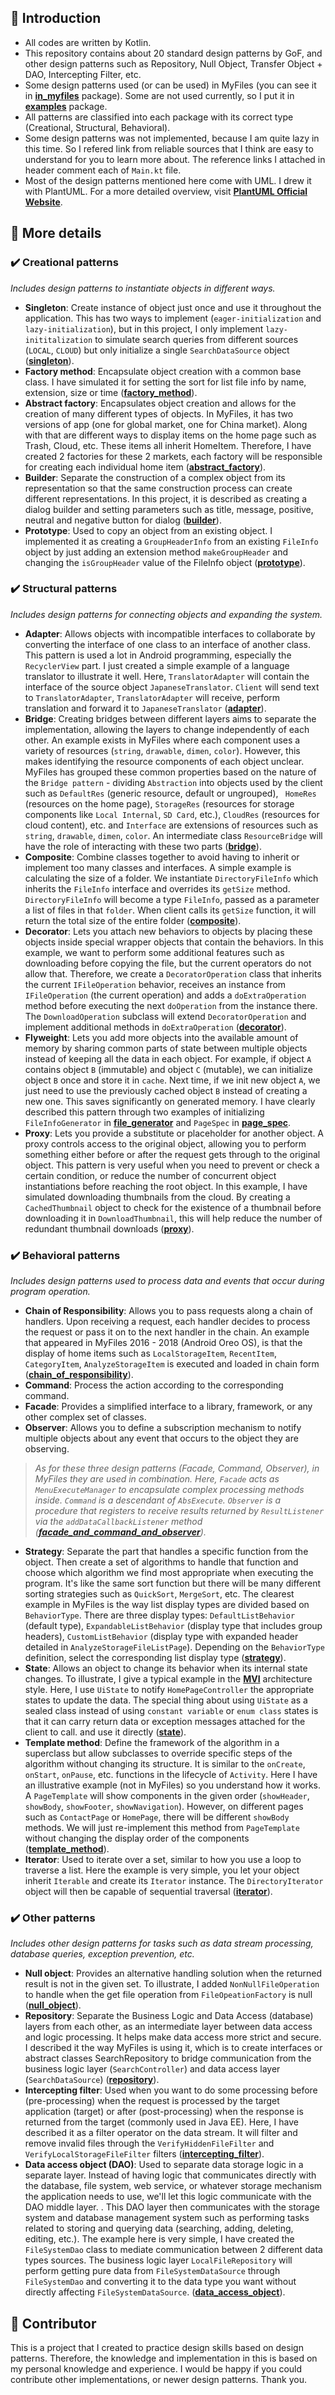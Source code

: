 ## 🚀 Introduction
- All codes are written by Kotlin.
- This repository contains about 20 standard design patterns by GoF, and other design patterns such as Repository, Null Object, Transfer Object + DAO, Intercepting Filter, etc.
- Some design patterns used (or can be used) in MyFiles (you can see it in **[in_myfiles](https://github.com/dbackspace/PracticeDesignPattern/tree/master/src/main/kotlin/in_myfiles)** package). Some are not used currently, so I put it in **[examples](https://github.com/dbackspace/PracticeDesignPattern/tree/master/src/main/kotlin/examples)** package.
- All patterns are classified into each package with its correct type (Creational, Structural, Behavioral).
- Some design patterns was not implemented, because I am quite lazy in this time. So I refered link from reliable sources that I think are easy to understand for you to learn more about. The reference links I attached in header comment each of `Main.kt` file.
- Most of the design patterns mentioned here come with UML. I drew it with PlantUML. For a more detailed overview, visit **[PlantUML Official Website](https://plantuml.com/)**.

## 📖 More details
### ✔️ Creational patterns
_Includes design patterns to instantiate objects in different ways._
+ __Singleton__: Create instance of object just once and use it throughout the application. This has two ways to implement (`eager-initialization` and `lazy-initialization`), but in this project, I only implement `lazy-inititalization` to simulate search queries from different sources (`LOCAL`, `CLOUD`) but only initialize a single `SearchDataSource` object (**[singleton](https://github.com/dbackspace/PracticeDesignPattern/tree/master/src/main/kotlin/in_myfiles/creational_pattern/singleton)**).
+ __Factory method__: Encapsulate object creation with a common base class. I have simulated it for setting the sort for list file info by name, extension, size or time (**[factory_method](https://github.com/dbackspace/PracticeDesignPattern/tree/master/src/main/kotlin/in_myfiles/creational_pattern/factory_method)**).
+ __Abstract factory__: Encapsulates object creation and allows for the creation of many different types of objects. In MyFiles, it has two versions of app (one for global market, one for China market). Along with that are different ways to display items on the home page such as Trash, Cloud, etc. These items all inherit HomeItem. Therefore, I have created 2 factories for these 2 markets, each factory will be responsible for creating each individual home item (**[abstract_factory](https://github.com/dbackspace/PracticeDesignPattern/tree/master/src/main/kotlin/in_myfiles/creational_pattern/abstract_factory)**).
+ __Builder__: Separate the construction of a complex object from its representation so that the same construction process can create different representations. In this project, it is described as creating a dialog builder and setting parameters such as title, message, positive, neutral and negative button for dialog (**[builder](https://github.com/dbackspace/PracticeDesignPattern/tree/master/src/main/kotlin/in_myfiles/creational_pattern/builder)**).
+ __Prototype__: Used to copy an object from an existing object. I implemented it as creating a `GroupHeaderInfo` from an existing `FileInfo` object by just adding an extension method `makeGroupHeader` and changing the `isGroupHeader` value of the FileInfo object (**[prototype](https://github.com/dbackspace/PracticeDesignPattern/tree/master/src/main/kotlin/in_myfiles/creational_pattern/prototype)**).

### ✔️ Structural patterns
_Includes design patterns for connecting objects and expanding the system._
+ __Adapter__: Allows objects with incompatible interfaces to collaborate by converting the interface of one class to an interface of another class. This pattern is used a lot in Android programming, especially the `RecyclerView` part. I just created a simple example of a language translator to illustrate it well. Here, `TranslatorAdapter` will contain the interface of the source object `JapaneseTranslator`. `Client` will send text to `TranslatorAdapter`, `TranslatorAdapter` will receive, perform translation and forward it to `JapaneseTranslator` (**[adapter](https://github.com/dbackspace/PracticeDesignPattern/tree/master/src/main/kotlin/examples/structural_pattern/adapter)**).
+ __Bridge__: Creating bridges between different layers aims to separate the implementation, allowing the layers to change independently of each other. An example exists in MyFiles where each component uses a variety of resources (`string`, `drawable`, `dimen`, `color`). However, this makes identifying the resource components of each object unclear. MyFiles has grouped these common properties based on the nature of the `Bridge pattern` - dividing `Abstraction` into objects used by the client such as `DefaultRes` (generic resource, default or ungrouped), ` HomeRes` (resources on the home page), `StorageRes` (resources for storage components like `Local Internal`, `SD Card`, etc.), `CloudRes` (resources for cloud content), etc. and `Interface` are extensions of resources such as `string`, `drawable`, `dimen`, `color`. An intermediate class `ResourceBridge` will have the role of interacting with these two parts (**[bridge](https://github.com/dbackspace/PracticeDesignPattern/tree/master/src/main/kotlin/in_myfiles/structural_pattern/bridge)**).
+ __Composite__: Combine classes together to avoid having to inherit or implement too many classes and interfaces. A simple example is calculating the size of a folder. We instantiate `DirectoryFileInfo` which inherits the `FileInfo` interface and overrides its `getSize` method. `DirectoryFileInfo` will become a type `FileInfo`, passed as a parameter a list of files in that `folder`. When client calls its `getSize` function, it will return the total size of the entire folder (**[composite](https://github.com/dbackspace/PracticeDesignPattern/tree/master/src/main/kotlin/in_myfiles/structural_pattern/composite)**).
+ __Decorator__: Lets you attach new behaviors to objects by placing these objects inside special wrapper objects that contain the behaviors. In this example, we want to perform some additional features such as downloading before copying the file, but the current operators do not allow that. Therefore, we create a `DecoratorOperation` class that inherits the current `IFileOperation` behavior, receives an instance from `IFileOperation` (the current operation) and adds a `doExtraOperation` method before executing the next `doOperation` from the instance there. The `DownloadOperation` subclass will extend `DecoratorOperation` and implement additional methods in `doExtraOperation` (**[decorator](https://github.com/dbackspace/PracticeDesignPattern/tree/master/src/main/kotlin/in_myfiles/structural_pattern/decorator)**).
+ __Flyweight__: Lets you add more objects into the available amount of memory by sharing common parts of state between multiple objects instead of keeping all the data in each object. For example, if object `A` contains object `B` (immutable) and object `C` (mutable), we can initialize object `B` once and store it in `cache`. Next time, if we init new object `A`, we just need to use the previously cached object `B` instead of creating a new one. This saves significantly on generated memory. I have clearly described this pattern through two examples of initializing `FileInfoGenerator` in **[file_generator](https://github.com/dbackspace/PracticeDesignPattern/tree/master/src/main/kotlin/in_myfiles/structural_pattern/flyweight/file_generator)** and `PageSpec` in **[page_spec](https://github.com/dbackspace/PracticeDesignPattern/tree/master/src/main/kotlin/in_myfiles/structural_pattern/flyweight/page_spec)**.
+ __Proxy__: Lets you provide a substitute or placeholder for another object. A proxy controls access to the original object, allowing you to perform something either before or after the request gets through to the original object. This pattern is very useful when you need to prevent or check a certain condition, or reduce the number of concurrent object instantiations before reaching the root object. In this example, I have simulated downloading thumbnails from the cloud. By creating a `CachedThumbnail` object to check for the existence of a thumbnail before downloading it in `DownloadThumbnail`, this will help reduce the number of redundant thumbnail downloads (**[proxy](https://github.com/dbackspace/PracticeDesignPattern/tree/master/src/main/kotlin/in_myfiles/structural_pattern/proxy)**).

### ✔️ Behavioral patterns
_Includes design patterns used to process data and events that occur during program operation._
+ __Chain of Responsibility__: Allows you to pass requests along a chain of handlers. Upon receiving a request, each handler decides to process the request or pass it on to the next handler in the chain. An example that appeared in MyFiles 2016 - 2018 (Android Oreo OS), is that the display of home items such as `LocalStorageItem`, `RecentItem`, `CategoryItem`, `AnalyzeStorageItem` is executed and loaded in chain form (**[chain_of_responsibility](https://github.com/dbackspace/PracticeDesignPattern/tree/master/src/main/kotlin/in_myfiles/behavioral_pattern/chain_of_responsibility)**).
+ __Command__: Process the action according to the corresponding command.
+ __Facade__: Provides a simplified interface to a library, framework, or any other complex set of classes.
+ __Observer__: Allows you to define a subscription mechanism to notify multiple objects about any event that occurs to the object they are observing.
> _As for these three design patterns (Facade, Command, Observer), in MyFiles they are used in combination. Here, `Facade` acts as `MenuExecuteManager` to encapsulate complex processing methods inside. `Command` is a descendant of `AbsExecute`. `Observer` is a procedure that registers to receive results returned by `ResultListener` via the `addDataCallbackListener` method (**[facade_and_command_and_observer](https://github.com/dbackspace/PracticeDesignPattern/tree/master/src/main/kotlin/in_myfiles/behavioral_pattern/facade_and_command_and_observer)**)._
+ __Strategy__: Separate the part that handles a specific function from the object. Then create a set of algorithms to handle that function and choose which algorithm we find most appropriate when executing the program. It's like the same sort function but there will be many different sorting strategies such as `QuickSort`, `MergeSort`, etc. The clearest example in MyFiles is the way list display types are divided based on `BehaviorType`. There are three display types: `DefaultListBehavior` (default type), `ExpandableListBehavior` (display type that includes group headers), `CustomListBehavior` (display type with expanded header detailed in `AnalyzeStorageFileListPage`). Depending on the `BehaviorType` definition, select the corresponding list display type (**[strategy](https://github.com/dbackspace/PracticeDesignPattern/tree/master/src/main/kotlin/in_myfiles/behavioral_pattern/strategy)**).
+ __State__: Allows an object to change its behavior when its internal state changes. To illustrate, I give a typical example in the **[MVI](https://blog.mindorks.com/mvi-architecture-android-tutorial-for-beginners-step-by-step-guide/)** architecture style. Here, I use `UiState` to notify `HomePageController` the appropriate states to update the data. The special thing about using `UiState` as a sealed class instead of using `constant variable` or `enum class` states is that it can carry return data or exception messages attached for the client to call. and use it directly (**[state](https://github.com/dbackspace/PracticeDesignPattern/tree/master/src/main/kotlin/in_myfiles/behavioral_pattern/state)**).
+ __Template method__: Define the framework of the algorithm in a superclass but allow subclasses to override specific steps of the algorithm without changing its structure. It is similar to the `onCreate`, `onStart`, `onPause`, etc. functions in the lifecycle of `Activity`. Here I have an illustrative example (not in MyFiles) so you understand how it works. A `PageTemplate` will show components in the given order (`showHeader`, `showBody`, `showFooter`, `showNavigation`). However, on different pages such as `ContactPage` or `HomePage`, there will be different `showBody` methods. We will just re-implement this method from `PageTemplate` without changing the display order of the components (**[template_method](https://github.com/dbackspace/PracticeDesignPattern/tree/master/src/main/kotlin/examples/behavioral_pattern/template_method)**).
+ __Iterator__: Used to iterate over a set, similar to how you use a loop to traverse a list. Here the example is very simple, you let your object inherit `Iterable` and create its `Iterator` instance. The `DirectoryIterator` object will then be capable of sequential traversal (**[iterator](https://github.com/dbackspace/PracticeDesignPattern/tree/master/src/main/kotlin/in_myfiles/behavioral_pattern/iterator)**).

### ✔️ Other patterns
_Includes other design patterns for tasks such as data stream processing, database queries, exception prevention, etc._
+ __Null object__: Provides an alternative handling solution when the returned result is not in the given set. To illustrate, I added `NonNullFileOperation` to handle when the get file operation from `FileOpeationFactory` is null (**[null_object](https://github.com/dbackspace/PracticeDesignPattern/tree/master/src/main/kotlin/in_myfiles/other_pattern/null_object)**).
+ __Repository__: Separate the Business Logic and Data Access (database) layers from each other, as an intermediate layer between data access and logic processing. It helps make data access more strict and secure. I described it the way MyFiles is using it, which is to create interfaces or abstract classes SearchRepository to bridge communication from the business logic layer (`SearchController`) and data access layer (`SearchDataSource`) (**[repository](https://github.com/dbackspace/PracticeDesignPattern/tree/master/src/main/kotlin/in_myfiles/other_pattern/repository)**).
+ __Intercepting filter__: Used when you want to do some processing before (pre-processing) when the request is processed by the target application (target) or after (post-processing) when the response is returned from the target (commonly used in Java EE). Here, I have described it as a filter operator on the data stream. It will filter and remove invalid files through the `VerifyHiddenFileFilter` and `VerifyLocalStorageFileFilter` filters (**[intercepting_filter](https://github.com/dbackspace/PracticeDesignPattern/tree/master/src/main/kotlin/in_myfiles/other_pattern/intercepting_filter)**).
+ __Data access object (DAO)__: Used to separate data storage logic in a separate layer. Instead of having logic that communicates directly with the database, file system, web service, or whatever storage mechanism the application needs to use, we'll let this logic communicate with the DAO middle layer. . This DAO layer then communicates with the storage system and database management system such as performing tasks related to storing and querying data (searching, adding, deleting, editing, etc.). The example here is very simple, I have created the `FileSystemDao` class to mediate communication between 2 different data types sources. The business logic layer `LocalFileRepository` will perform getting pure data from `FileSystemDataSource` through `FileSystemDao` and converting it to the data type you want without directly affecting `FileSystemDataSource`. (**[data_access_object](https://github.com/dbackspace/PracticeDesignPattern/tree/master/src/main/kotlin/in_myfiles/other_pattern/data_access_object)**).

## 🧱 Contributor
This is a project that I created to practice design skills based on design patterns. Therefore, the knowledge and implementation in this is based on my personal knowledge and experience. I would be happy if you could contribute other implementations, or newer design patterns. Thank you.
